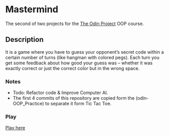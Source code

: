 # Mastermind

The second of two projects for the [The Odin Project](https://www.theodinproject.com/lessons/ruby-mastermind) OOP course.

## Description

It is a game where you have to guess your opponent’s secret code within a certain number of turns (like hangman with colored pegs). Each turn you get some feedback about how good your guess was – whether it was exactly correct or just the correct color but in the wrong space.

### Notes

- Todo: Refactor code & Improve Computer AI.
- The first 4 commits of this repository are copied form the (odin-OOP_Practice) to separate it form Tic Tac Toe.

### Play

[Play here](https://replit.com/@AbdEl-Rahman21/Mastermind)
